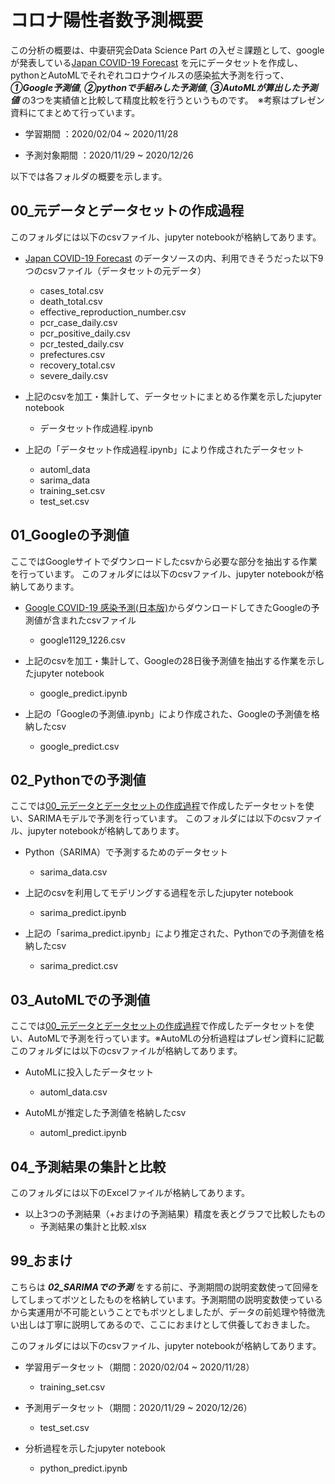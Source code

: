 # コロナ陽性者数予測概要

この分析の概要は、中妻研究会Data Science Part の入ゼミ課題として、googleが発表している[Japan COVID-19 Forecast](https://datastudio.google.com/u/0/reporting/8224d512-a76e-4d38-91c1-935ba119eb8f/page/ncZpB?s=nXbF2P6La2M) を元にデータセットを作成し、pythonとAutoMLでそれぞれコロナウイルスの感染拡大予測を行って、***①Google予測値***, ***②pythonで手組みした予測値***, ***③AutoMLが算出した予測値*** の3つを実績値と比較して精度比較を行うというものです。　※考察はプレゼン資料にてまとめて行っています。

+ 学習期間         ：2020/02/04 ~ 2020/11/28

+ 予測対象期間 ：2020/11/29 ~ 2020/12/26 

以下では各フォルダの概要を示します。




## 00_元データとデータセットの作成過程

このフォルダには以下のcsvファイル、jupyter notebookが格納してあります。

+ [Japan COVID-19 Forecast](https://datastudio.google.com/u/0/reporting/8224d512-a76e-4d38-91c1-935ba119eb8f/page/ncZpB?s=nXbF2P6La2M) のデータソースの内、利用できそうだった以下9つのcsvファイル（データセットの元データ）
  + cases_total.csv
  + death_total.csv
  + effective_reproduction_number.csv
  + pcr_case_daily.csv
  + pcr_positive_daily.csv
  + pcr_tested_daily.csv
  + prefectures.csv
  + recovery_total.csv
  + severe_daily.csv

+ 上記のcsvを加工・集計して、データセットにまとめる作業を示したjupyter notebook
  + データセット作成過程.ipynb

+ 上記の「データセット作成過程.ipynb」により作成されたデータセット
  + automl_data
  + sarima_data
  + training_set.csv
  + test_set.csv




## 01_Googleの予測値

ここではGoogleサイトでダウンロードしたcsvから必要な部分を抽出する作業を行っています。
このフォルダには以下のcsvファイル、jupyter notebookが格納してあります。

+ [Google COVID-19 感染予測(日本版)](https://datastudio.google.com/u/0/reporting/8224d512-a76e-4d38-91c1-935ba119eb8f/page/ncZpB?s=nXbF2P6La2M)からダウンロードしてきたGoogleの予測値が含まれたcsvファイル
  + google1129_1226.csv

+ 上記のcsvを加工・集計して、Googleの28日後予測値を抽出する作業を示したjupyter notebook
  + google_predict.ipynb

+ 上記の「Googleの予測値.ipynb」により作成された、Googleの予測値を格納したcsv
  + google_predict.csv




## 02_Pythonでの予測値

ここでは[00_元データとデータセットの作成過程](#00_元データとデータセットの作成過程)で作成したデータセットを使い、SARIMAモデルで予測を行っています。
このフォルダには以下のcsvファイル、jupyter notebookが格納してあります。

+ Python（SARIMA）で予測するためのデータセット
  + sarima_data.csv

+ 上記のcsvを利用してモデリングする過程を示したjupyter notebook
  + sarima_predict.ipynb

+ 上記の「sarima_predict.ipynb」により推定された、Pythonでの予測値を格納したcsv
  + sarima_predict.csv




## 03_AutoMLでの予測値

ここでは[00_元データとデータセットの作成過程](#00_元データとデータセットの作成過程)で作成したデータセットを使い、AutoMLで予測を行っています。※AutoMLの分析過程はプレゼン資料に記載
このフォルダには以下のcsvファイルが格納してあります。

+ AutoMLに投入したデータセット
  + automl_data.csv

+ AutoMLが推定した予測値を格納したcsv
  + automl_predict.ipynb




## 04_予測結果の集計と比較

このフォルダには以下のExcelファイルが格納してあります。

+ 以上3つの予測結果（+おまけの予測結果）精度を表とグラフで比較したもの
  + 予測結果の集計と比較.xlsx




## 99_おまけ

こちらは ***02_SARIMAでの予測*** をする前に、予測期間の説明変数使って回帰をしてしまってボツとしたものを格納しています。予測期間の説明変数使っているから実運用が不可能ということでもボツとしましたが、データの前処理や特徴洗い出しは丁寧に説明してあるので、ここにおまけとして供養しておきました。　


このフォルダには以下のcsvファイル、jupyter notebookが格納してあります。

+ 学習用データセット（期間：2020/02/04 ~ 2020/11/28）
  + training_set.csv

+ 予測用データセット（期間：2020/11/29 ~ 2020/12/26）
  + test_set.csv



+ 分析過程を示したjupyter notebook
  + python_predict.ipynb

